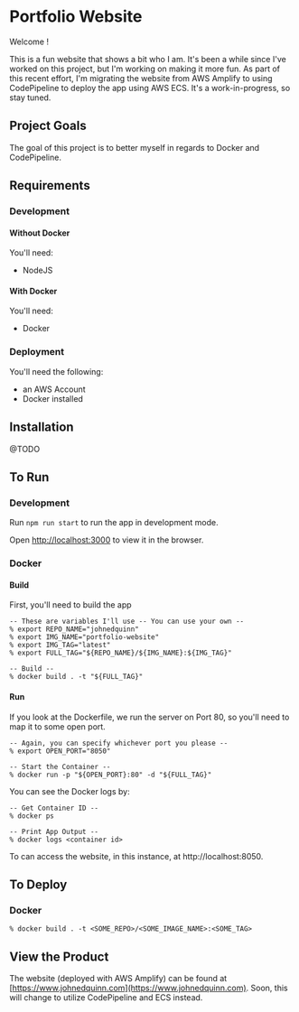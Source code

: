 # Portfolio Website

Welcome !

This is a fun website that shows a bit who I am. It's been a while since I've worked on this project, but I'm working on making it more fun. As part of this recent effort, I'm migrating the website from AWS Amplify to using CodePipeline to deploy the app using AWS ECS. It's a work-in-progress, so stay tuned.

## Project Goals

The goal of this project is to better myself in regards to Docker and CodePipeline.

## Requirements

### Development

#### Without Docker

You'll need:
- NodeJS

#### With Docker

You'll need:
- Docker

### Deployment

You'll need the following:
- an AWS Account
- Docker installed

## Installation

@TODO

## To Run

### Development

Run `npm run start` to run the app in development mode.

Open [http://localhost:3000](http://localhost:3000) to view it in the browser.

### Docker

#### Build

First, you'll need to build the app

```console
-- These are variables I'll use -- You can use your own --
% export REPO_NAME="johnedquinn"
% export IMG_NAME="portfolio-website"
% export IMG_TAG="latest"
% export FULL_TAG="${REPO_NAME}/${IMG_NAME}:${IMG_TAG}"

-- Build --
% docker build . -t "${FULL_TAG}"
```

#### Run

If you look at the Dockerfile, we run the server on Port 80, so you'll need to map it to some open port.
```console
-- Again, you can specify whichever port you please --
% export OPEN_PORT="8050"

-- Start the Container --
% docker run -p "${OPEN_PORT}:80" -d "${FULL_TAG}"
```

You can see the Docker logs by:
```console
-- Get Container ID --
% docker ps

-- Print App Output --
% docker logs <container id>
```

To can access the website, in this instance, at http://localhost:8050.

## To Deploy

### Docker

```console
% docker build . -t <SOME_REPO>/<SOME_IMAGE_NAME>:<SOME_TAG>
```

## View the Product

The website (deployed with AWS Amplify) can be found at [https://www.johnedquinn.com](https://www.johnedquinn.com). Soon, this will change to utilize CodePipeline and ECS instead.

